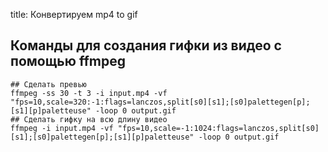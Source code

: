 title: Конвертируем mp4 to gif

## Команды для создания гифки из видео с помощью ffmpeg

```shell
## Сделать превью
ffmpeg -ss 30 -t 3 -i input.mp4 -vf "fps=10,scale=320:-1:flags=lanczos,split[s0][s1];[s0]palettegen[p];[s1][p]paletteuse" -loop 0 output.gif
## Сделать гифку на всю длину видео
ffmpeg -i input.mp4 -vf "fps=10,scale=-1:1024:flags=lanczos,split[s0][s1];[s0]palettegen[p];[s1][p]paletteuse" -loop 0 output.gif
```